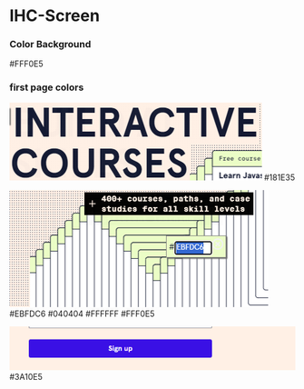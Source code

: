 # IHC-Screen

### Color Background
#FFF0E5


### first page colors
![alt text](image.png)
#181E35

![alt text](image-1.png)
#EBFDC6
#040404
#FFFFFF
#FFF0E5

![alt text](image-2.png)
#3A10E5
